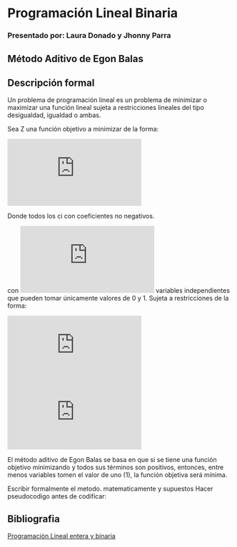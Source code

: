 # Programación Lineal Binaria
### Presentado por: Laura Donado y Jhonny Parra
## Método Aditivo de Egon Balas

## Descripción formal 

Un problema de programación lineal es un problema de minimizar o maximizar una función lineal sujeta a restricciones lineales del tipo desigualdad, igualdad o ambas. 

Sea Z una función objetivo a minimizar de la forma:

![imagen](http://latex.codecogs.com/gif.latex?%5Cbg_white%20%5Csum%20%5C%3Aci%5Ccdot%20Xi%5C%3A)

Donde todos los ci con coeficientes no negativos.

con ![imagen](http://latex.codecogs.com/gif.latex?%5Cbg_white%20X1%2C%5C%3AX2%2C%5C%3AX3...%5C%3AXn) variables independientes que pueden tomar únicamente valores de 0 y 1. Sujeta a restricciones de la forma:

![imagen](http://latex.codecogs.com/gif.latex?%5Cbg_white%20%5Csum%20%5C%3Aai%5Ccdot%20Xi%5C%3A%5Cle%20%5C%3Abi)
![imagen](http://latex.codecogs.com/gif.latex?%5Cbg_white%20%5Csum%20%5C%3Aai%5Ccdot%20Xi%5C%3A%5Cge%20%5C%3Abi)


El método aditivo de Egon Balas se basa en que si se tiene una función objetivo minimizando y todos sus términos son positivos, entonces, entre menos variables tomen el valor de uno (1), la función objetiva será mínima.



Escribir formalmente el metodo. matematicamente y supuestos 
Hacer pseudocodigo antes de codificar: 
## Bibliografia
[Programación Lineal entera y binaria](https://es.slideshare.net/jaimemedrano771/programacin-lineal-entera-y-binaria)

